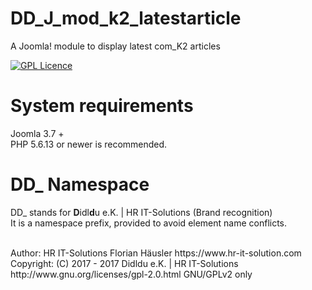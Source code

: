 # DD_J_mod_k2_latestarticle
A Joomla! module to display latest com_K2 articles

[![GPL Licence](https://badges.frapsoft.com/os/gpl/gpl.png?v=102)](https://opensource.org/licenses/GPL-2.0/)

# System requirements
Joomla 3.7 +                                                                                <br>
PHP 5.6.13 or newer is recommended.

# DD_ Namespace
DD_ stands for  **D**idl**d**u e.K. | HR IT-Solutions (Brand recognition)                   <br>
It is a namespace prefix, provided to avoid element name conflicts.

<br>
Author: HR IT-Solutions Florian Häusler https://www.hr-it-solution.com                      <br>
Copyright: (C) 2017 - 2017 Didldu e.K. | HR IT-Solutions                                    <br>
http://www.gnu.org/licenses/gpl-2.0.html GNU/GPLv2 only
